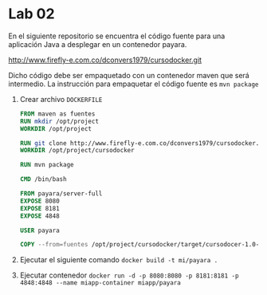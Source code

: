 # Lab 02


En el siguiente repositorio se encuentra el código fuente para una aplicación Java a desplegar en un contenedor payara. 

http://www.firefly-e.com.co/dconvers1979/cursodocker.git

Dicho código debe ser empaquetado con un contenedor maven que será intermedio. 
La instrucción para empaquetar el código fuente es ``mvn package``


1. Crear archivo ```DOCKERFILE```
   ```dockerfile
   FROM maven as fuentes
   RUN mkdir /opt/project
   WORKDIR /opt/project

   RUN git clone http://www.firefly-e.com.co/dconvers1979/cursodocker.git
   WORKDIR /opt/project/cursodocker

   RUN mvn package

   CMD /bin/bash

   FROM payara/server-full
   EXPOSE 8080
   EXPOSE 8181
   EXPOSE 4848

   USER payara

   COPY --from=fuentes /opt/project/cursodocker/target/cursodocer-1.0-SNAPSHOT.war $DEPLOY_DIR
   ```

2. Ejecutar el siguiente comando
   ```docker build -t mi/payara .```

3. Ejecutar contenedor
    ```docker run -d -p 8080:8080 -p 8181:8181 -p 4848:4848 --name miapp-container miapp/payara```